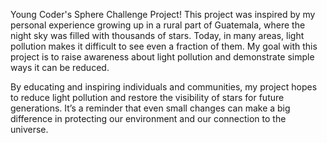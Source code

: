 Young Coder's Sphere Challenge Project!
This project was inspired by my personal experience growing up in a rural part of Guatemala, where the night sky was filled with thousands of stars. 
Today, in many areas, light pollution makes it difficult to see even a fraction of them. 
My goal with this project is to raise awareness about light pollution and demonstrate simple ways it can be reduced.

By educating and inspiring individuals and communities, my project hopes to reduce light pollution and restore the visibility of stars for future generations.
It’s a reminder that even small changes can make a big difference in protecting our environment and our connection to the universe.
